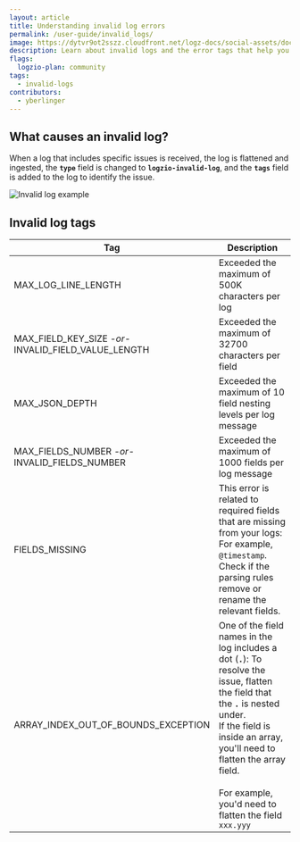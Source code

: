 ```yaml
---
layout: article
title: Understanding invalid log errors
permalink: /user-guide/invalid_logs/
image: https://dytvr9ot2sszz.cloudfront.net/logz-docs/social-assets/docs-social.jpg
description: Learn about invalid logs and the error tags that help you resolve issues
flags:
  logzio-plan: community
tags:
  - invalid-logs
contributors:
  - yberlinger
---
```


## What causes an invalid log? 

When a log that includes specific issues is received, the log is flattened and ingested, the **`type`** field is changed to **`logzio-invalid-log`**,  and the **`tags`** field is added to the log to identify the issue.

![Invalid log example](https://dytvr9ot2sszz.cloudfront.net/logz-docs/kibana/invalid_log_eg-dec2021.png)

## Invalid log tags

|Tag|Description|
|---|---|
| MAX_LOG_LINE_LENGTH | Exceeded the maximum of 500K characters per log|
| MAX_FIELD_KEY_SIZE *-or-*<br> INVALID_FIELD_VALUE_LENGTH | Exceeded the maximum of 32700 characters per field|
| MAX_JSON_DEPTH | Exceeded the maximum of 10 field nesting levels per log message |
| MAX_FIELDS_NUMBER *-or-*<br> INVALID_FIELDS_NUMBER | Exceeded the maximum of 1000 fields per log message|
| FIELDS_MISSING | This error is related to required fields that are missing from your logs: For example, `@timestamp`.<br> Check if the parsing rules remove or rename the relevant fields. |
| ARRAY_INDEX_OUT_OF_BOUNDS_EXCEPTION | One of the field names in the log includes a dot (**`.`**): To resolve the issue, flatten the field that the **`.`** is nested under. <br>If the field is inside an array, you'll need to flatten the array field. <br><br> For  example, you'd need to flatten the field `xxx.yyy` |

